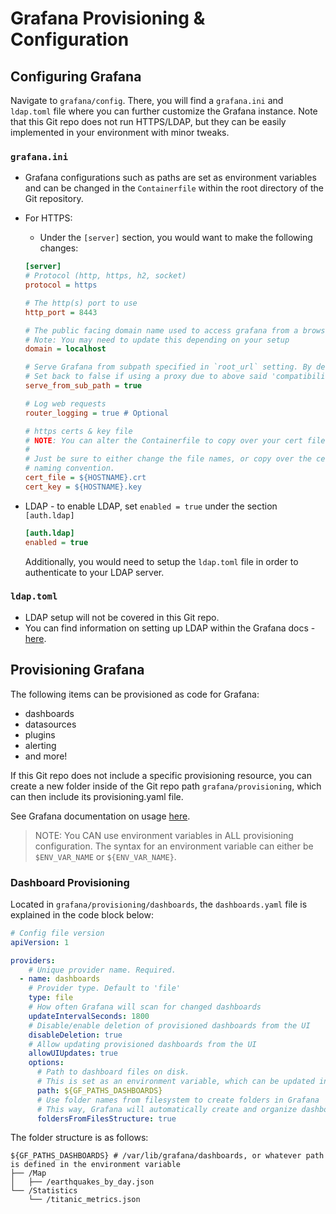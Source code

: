 # Grafana Provisioning & Configuration
## Configuring Grafana
Navigate to `grafana/config`. There, you will find a `grafana.ini` and `ldap.toml` file where you can further customize the Grafana instance. Note that this Git repo does not run HTTPS/LDAP, but they can be easily implemented in your environment with minor tweaks.

### `grafana.ini`
- Grafana configurations such as paths are set as environment variables and can be changed in the `Containerfile` within the root directory of the Git repository.
- For HTTPS:
    * Under the `[server]` section, you would want to make the following changes:
    ```ini
    [server]
    # Protocol (http, https, h2, socket)
    protocol = https

    # The http(s) port to use
    http_port = 8443

    # The public facing domain name used to access grafana from a browser
    # Note: You may need to update this depending on your setup
    domain = localhost

    # Serve Grafana from subpath specified in `root_url` setting. By default it is set to `false` for compatibility reasons.
    # Set back to false if using a proxy due to above said 'compatibility' reasons
    serve_from_sub_path = true

    # Log web requests
    router_logging = true # Optional

    # https certs & key file
    # NOTE: You can alter the Containerfile to copy over your cert file and key into /etc/grafana
    #
    # Just be sure to either change the file names, or copy over the cert and key files with <hostname>.crt, <hostname>.key
    # naming convention.
    cert_file = ${HOSTNAME}.crt
    cert_key = ${HOSTNAME}.key
    ```
- LDAP - to enable LDAP, set `enabled = true` under the section `[auth.ldap]`
    
    ```ini
    [auth.ldap]
    enabled = true
    ```
    
    Additionally, you would need to setup the `ldap.toml` file in order to authenticate to your LDAP server.

### `ldap.toml`
-  LDAP setup will not be covered in this Git repo.
- You can find information on setting up LDAP within the Grafana docs - [here](https://grafana.com/docs/grafana/latest/setup-grafana/configure-security/configure-authentication/ldap/).

## Provisioning Grafana
The following items can be provisioned as code for Grafana:
- dashboards
- datasources
- plugins
- alerting
- and more!

If this Git repo does not include a specific provisioning resource, you can create a new folder inside of the Git repo path `grafana/provisioning`, which can then include its provisioning.yaml file.

See Grafana documentation on usage [here](https://grafana.com/docs/grafana/latest/administration/provisioning/).

> NOTE: You CAN use environment variables in ALL provisioning configuration. The syntax for an environment variable can either be `$ENV_VAR_NAME` or `${ENV_VAR_NAME}`.

### Dashboard Provisioning
Located in `grafana/provisioning/dashboards`, the `dashboards.yaml` file is explained in the code block below:

```yaml
# Config file version
apiVersion: 1

providers:
    # Unique provider name. Required.
  - name: dashboards
    # Provider type. Default to 'file'
    type: file
    # How often Grafana will scan for changed dashboards
    updateIntervalSeconds: 1800
    # Disable/enable deletion of provisioned dashboards from the UI
    disableDeletion: true
    # Allow updating provisioned dashboards from the UI
    allowUIUpdates: true
    options:
      # Path to dashboard files on disk.
      # This is set as an environment variable, which can be updated in the Containerfile
      path: ${GF_PATHS_DASHBOARDS}
      # Use folder names from filesystem to create folders in Grafana
      # This way, Grafana will automatically create and organize dashboards by the directories they are kept within Git
      foldersFromFilesStructure: true
```

The folder structure is as follows:

```shell
${GF_PATHS_DASHBOARDS} # /var/lib/grafana/dashboards, or whatever path is defined in the environment variable
├── /Map
│   ├── /earthquakes_by_day.json
└── /Statistics
    └── /titanic_metrics.json
```